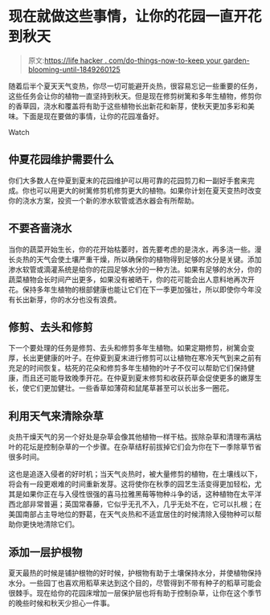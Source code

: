 # 现在就做这些事情，让你的花园一直开花到秋天

> 原文:[https://life hacker . com/do-things-now-to-keep your garden-blooming-until-1849260125](https://lifehacker.com/do-these-things-now-to-keep-your-garden-blooming-until-1849260125)

随着后半个夏天天气变热，你尽一切可能避开炎热，很容易忘记一些重要的任务，这些任务会让你的植物一直坚持到秋天。但是现在修剪树篱和多年生植物，修剪你的香草园，浇水和覆盖将有助于这些植物长出新花和新芽，使秋天更加多彩和美味。下面是现在要做的事情，让你的花园准备好。

Watch

## 仲夏花园维护需要什么

你们大多数人在仲夏到夏末的花园维护可以用可靠的花园剪刀和一副好手套来完成。你也可以用更大的树篱修剪机修剪更大的植物。如果你计划在夏天变热时改变你的浇水方案，投资一个新的渗水软管或洒水器会有所帮助。

## 不要吝啬浇水

当你的蔬菜开始生长，你的花开始枯萎时，首先要考虑的是浇水，再多浇一些。漫长炎热的天气会使土壤严重干燥，所以确保你的植物得到足够的水分是关键。添加渗水软管或滴灌系统是给你的花园足够水分的一种方法。如果有足够的水分，你的蔬菜植物会长时间产出更多，如果没有被晒干，你的花可能会出人意料地再次开花。保持多年生植物的根部健康也能让它们在下一季更加强壮，所以即使你今年没有长出新芽，你的水分也没有浪费。

## 修剪、去头和修剪

下一个要处理的任务是修剪、去头和修剪多年生植物。如果定期修剪，树篱会变厚，长出更健康的叶子。在仲夏到夏末进行修剪可以让植物在寒冷天气到来之前有充足的时间恢复。枯死的花朵和修剪多年生植物的叶子不仅可以帮助它们保持健康，而且还可能导致晚季开花。在仲夏到夏末修剪和收获药草会促使更多的嫩芽生长，使它们更加健壮。一些香草如薄荷和鼠尾草甚至可以长出多一圈花。

## 利用天气来清除杂草

炎热干燥天气的另一个好处是杂草会像其他植物一样干枯。拔除杂草和清理布满枯叶的花坛是控制杂草的一个步骤。在杂草结籽前拔掉它们会为你在下一季除草节省很多时间。

这也是追逐入侵者的好时机；当天气炎热时，被大量修剪的植物，在土壤线以下，将会有一段更艰难的时间重新发芽。这将使你在秋季的园艺生活变得更加轻松，尤其是如果你正在与入侵性很强的喜马拉雅黑莓等物种斗争的话，这种植物在太平洋西北部非常普遍；英国常春藤，它似乎无孔不入，几乎无处不在，它可以扎根；在美国南部占主导地位的野葛，在天气炎热和不适宜居住的时候清除入侵物种可以帮助你更快地清除它们。

## 添加一层护根物

夏天最热的时候是铺护根物的好时候，护根物有助于土壤保持水分，并使植物保持水分。一些园丁也喜欢用稻草来达到这个目的，尽管得到不带有种子的稻草可能会很棘手。现在给你的花园床增加一层保护层也将有助于控制杂草，让你在这个季节的晚些时候和秋天少担心一件事。